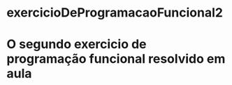 # exercicioDeProgramacaoFuncional2
# O segundo exercicio de programação funcional resolvido em aula
